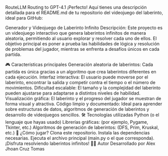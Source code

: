 RouteLLM
Routing to GPT-4.1
¡Perfecto! Aquí tienes una descripción detallada para el README.md de tu repositorio del videojuego del laberinto, ideal para GitHub:

Generador y Videojuego de Laberinto Infinito
Descripción:
Este proyecto es un videojuego interactivo que genera laberintos infinitos de manera aleatoria, permitiendo al usuario explorar y resolver cada uno de ellos. El objetivo principal es poner a prueba las habilidades de lógica y resolución de problemas del jugador, mientras se enfrenta a desafíos únicos en cada partida.

🎮 Características principales
Generación aleatoria de laberintos: Cada partida es única gracias a un algoritmo que crea laberintos diferentes en cada ejecución.
Interfaz interactiva: El usuario puede moverse por el laberinto, encontrar la salida y competir contra el tiempo o el número de movimientos.
Dificultad escalable: El tamaño y la complejidad del laberinto pueden ajustarse para adaptarse a distintos niveles de habilidad.
Visualización gráfica: El laberinto y el progreso del jugador se muestran de forma visual y atractiva.
Código limpio y documentado: Ideal para aprender sobre estructuras de datos, algoritmos de generación de laberintos y desarrollo de videojuegos sencillos.
🛠️ Tecnologías utilizadas
Python (o el lenguaje que hayas usado)
Librerías gráficas: (por ejemplo, Pygame, Tkinter, etc.)
Algoritmos de generación de laberintos: (DFS, Prim, Kruskal, etc.)
🚀 ¿Cómo jugar?
Clona este repositorio.
Instala las dependencias necesarias.
Ejecuta el archivo principal (main.py o el que corresponda).
¡Disfruta resolviendo laberintos infinitos!
👨‍💻 Autor
Desarrollado por Alex Jhoan Cruz Tomas
